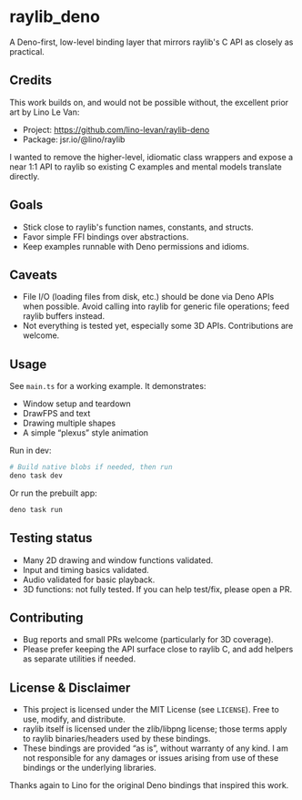 # raylib_deno

A Deno-first, low-level binding layer that mirrors raylib's C API as closely as practical.

## Credits

This work builds on, and would not be possible without, the excellent prior art by Lino Le Van:
- Project: https://github.com/lino-levan/raylib-deno
- Package: jsr.io/@lino/raylib

I wanted to remove the higher-level, idiomatic class wrappers and expose a near 1:1 API to raylib so existing C examples and mental models translate directly.

## Goals
- Stick close to raylib's function names, constants, and structs.
- Favor simple FFI bindings over abstractions.
- Keep examples runnable with Deno permissions and idioms.

## Caveats
- File I/O (loading files from disk, etc.) should be done via Deno APIs when possible. Avoid calling into raylib for generic file operations; feed raylib buffers instead.
- Not everything is tested yet, especially some 3D APIs. Contributions are welcome.

## Usage

See `main.ts` for a working example. It demonstrates:
- Window setup and teardown
- DrawFPS and text
- Drawing multiple shapes
- A simple “plexus” style animation

Run in dev:

```bash
# Build native blobs if needed, then run
deno task dev
```

Or run the prebuilt app:

```bash
deno task run
```

## Testing status
- Many 2D drawing and window functions validated.
- Input and timing basics validated.
- Audio validated for basic playback.
- 3D functions: not fully tested. If you can help test/fix, please open a PR.

## Contributing
- Bug reports and small PRs welcome (particularly for 3D coverage).
- Please prefer keeping the API surface close to raylib C, and add helpers as separate utilities if needed.

## License & Disclaimer
- This project is licensed under the MIT License (see `LICENSE`). Free to use, modify, and distribute.
- raylib itself is licensed under the zlib/libpng license; those terms apply to raylib binaries/headers used by these bindings.
- These bindings are provided “as is”, without warranty of any kind. I am not responsible for any damages or issues arising from use of these bindings or the underlying libraries.

Thanks again to Lino for the original Deno bindings that inspired this work.

